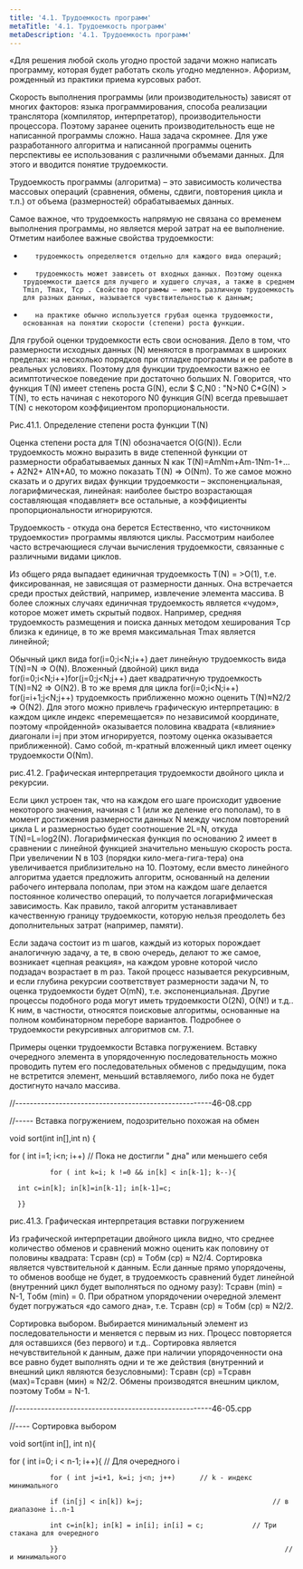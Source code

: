 ```yaml
---
title: '4.1. Трудоемкость программ'
metaTitle: '4.1. Трудоемкость программ'
metaDescription: '4.1. Трудоемкость программ'
---
```


 «Для решения любой сколь угодно простой задачи можно написать программу, которая будет работать сколь угодно медленно». Афоризм, рожденный из практики приема курсовых работ.

Скорость выполнения программы (или производительность) зависят от многих факторов: языка программирования, способа реализации транслятора (компилятор, интерпретатор), производительности процессора. Поэтому заранее оценить производительность еще не написанной программы сложно. Наша задача скромнее. Для уже разработанного алгоритма и написанной программы оценить перспективы ее использования с различными объемами данных. Для этого и вводится понятие трудоемкости.

Трудоемкость программы (алгоритма) – это зависимость количества массовых операций (сравнения, обмены, сдвиги, повторения цикла и т.п.) от объема (размерностей) обрабатываемых данных.

Самое важное, что трудоемкость напрямую не связана со временем выполнения программы, но является мерой затрат на ее выполнение. Отметим наиболее важные свойства трудоемкости:

-        трудоемкость определяется отдельно для каждого вида операций;

-        трудоемкость может зависеть от входных данных. Поэтому оценка трудоемкости дается для лучшего и худшего случая, а также в среднем Tmin, Tmax, Tср . Свойство программы – иметь различную трудоемкость для разных данных, называется чувствительностью к данным;

-        на практике обычно используется грубая оценка трудоемкости, основанная на понятии скорости (степени) роста функции.

Для грубой оценки трудоемкости есть свои основания. Дело в том, что размерности исходных данных (N) меняются в программах в широких пределах: на несколько порядков при отладке программы и ее работе в реальных условиях. Поэтому для функции трудоемкости важно ее асимптотическое поведение при достаточно больших N. Говорится, что функция T(N) имеет степень роста G(N), если $ C,N0 : "N>N0 C*G(N) > T(N), то есть начиная с некоторого N0 функция G(N) всегда превышает T(N) с некотором коэффициентом пропорциональности.

 

Рис.41.1. Определение степени роста функции T(N)

Оценка степени роста для T(N) обозначается O(G(N)). Если трудоемкость можно выразить в виде степенной функции от размерности обрабатываемых данных N как T(N)=AmNm+Am-1Nm-1+…+ A2N2+ A1N+A0, то можно показать T(N) => O(Nm). То же самое можно сказать и о других видах функции трудоемкости – экспоненциальная, логарифмическая, линейная: наиболее быстро возрастающая составляющая «подавляет» все остальные, а коэффициенты пропорциональности игнорируются.

Трудоемкость -  откуда она берется
Естественно, что «источником трудоемкости» программы являются циклы. Рассмотрим наиболее часто встречающиеся случаи вычисления трудоемкости, связанные с различными видами циклов.

Из общего ряда выпадает единичная трудоемкость T(N) = >O(1), т.е. фиксированная, не зависящая от размерности данных. Она встречается среди простых действий, например, извлечение элемента массива. В более сложных случаях единичная трудоемкость является «чудом», которое может иметь скрытый подвох. Например, средняя трудоемкость размещения и поиска данных методом хеширования   Tср близка к единице, в то же время максимальная Tmax является линейной;


Обычный цикл вида for(i=0;i<N;i++) дает линейную трудоемкость вида T(N)=N => O(N). Вложенный (двойной) цикл вида for(i=0;i<N;i++)for(j=0;j<N;j++) дает квадратичную трудоемкость T(N)=N2 => O(N2). В то же время для цикла for(i=0;i<N;i++) for(j=i+1;j<N;j++) трудоемкость приближенно можно оценить T(N)≈N2/2 => O(N2). Для этого можно привлечь графическую интерпретацию: в каждом цикле индекс «перемещается» по независимой координате, поэтому «пройденной» оказывается половина квадрата («влияние» диагонали i=j при этом игнорируется, поэтому оценка оказывается приближенной). Само собой, m-кратный вложенный цикл имеет оценку трудоемкости O(Nm).         



рис.41.2. Графическая интерпретация трудоемкости двойного цикла и рекурсии.

Если  цикл устроен так, что на каждом его шаге происходит удвоение некоторого значения, начиная с 1 (или же деление его пополам), то в момент достижения размерности данных N между числом повторений цикла L и размерностью будет соотношение 2L=N, откуда T(N)=L=log2(N). Логарифмическая функция по основанию 2 имеет в сравнении с линейной функцией значительно меньшую скорость роста. При увеличении N в 103 (порядки кило-мега-гига-тера) она увеличивается приблизительно на 10. Поэтому, если вместо линейного алгоритма удается предложить алгоритм, основанный на делении рабочего интервала пополам, при этом на каждом шаге делается постоянное количество операций, то получается логарифмическая зависимость. Как правило, такой алгоритм устанавливает качественную границу трудоемкости, которую нельзя преодолеть без дополнительных затрат (например, памяти).  

Если задача состоит из m шагов, каждый из которых порождает аналогичную задачу, а те, в свою очередь, делают то же самое, возникает «цепная реакция», на каждом уровне которой число подзадач возрастает в m раз. Такой процесс называется рекурсивным, и если глубина рекурсии соответствует размерности задачи N, то оценка трудоемкости будет O(mN), т.е. экспоненциальная. Другие процессы подобного рода могут иметь трудоемкости O(2N), O(N!)  и т.д..  К ним, в частности, относятся поисковые алгоритмы, основанные на полном комбинаторном переборе вариантов. Подробнее о трудоемкости рекурсивных алгоритмов см. 7.1.

Примеры оценки трудоемкости
Вставка погружением. Вставку очередного элемента в упорядоченную последовательность можно проводить путем его последовательных обменов с предыдущим, пока не встретится элемент, меньший вставляемого, либо пока не будет достигнуто начало массива.

 

//------------------------------------------------------46-08.cpp

//----- Вставка погружением, подозрительно похожая на обмен

 void sort(int in[],int n) {

 for ( int i=1; i<n; i++)                 // Пока не достигли " дна" или меньшего себя

              for ( int k=i; k !=0 && in[k] < in[k-1]; k--){

      int c=in[k]; in[k]=in[k-1]; in[k-1]=c;

      }}


рис.41.3. Графическая интерпретация вставки погружением

Из графической интерпретации двойного цикла видно, что среднее количество обменов и сравнений можно оценить как половину от половины квадрата: Tсравн (ср) ≈ Tобм (ср) ≈ N2/4. Сортировка является чувствительной к данным. Если данные прямо упорядочены, то обменов вообще не будет, в трудоемкость сравнений будет линейной (внутренний цикл будет выполняться по одному разу):  Tсравн (min)  = N-1, Tобм (min) = 0. При обратном упорядочении очередной элемент будет погружаться «до самого дна», т.е. Tсравн (ср) ≈ Tобм (ср) ≈ N2/2.

Сортировка выбором. Выбирается минимальный элемент из последовательности и меняется с первым из них. Процесс повторяется для оставшихся (без первого)  и т.д.. Сортировка является нечувствительной к данным, даже при наличии упорядоченности она все равно будет выполнять одни и те же действия (внутренний и внешний цикл являются безусловными): Tсравн (ср) =Tсравн (мах)=Tсравн (мин) ≈ N2/2. Обмены производятся внешним циклом, поэтому Tобм  = N-1.

 

//------------------------------------------------------46-05.cpp

//---- Сортировка выбором

void sort(int in[], int n){

for ( int i=0; i < n-1; i++){                         // Для очередного i

              for ( int j=i+1, k=i; j<n; j++)      // k - индекс минимального

              if (in[j] < in[k]) k=j;                                // в диапазоне i..n-1

              int c=in[k]; in[k] = in[i]; in[i] = c;            // Три стакана для очередного

              }}                                                        // и минимального

 